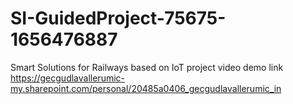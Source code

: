 # SI-GuidedProject-75675-1656476887
Smart Solutions for Railways based on IoT
project video demo link
[   https://gecgudlavallerumic-my.sharepoint.com/personal/20485a0406_gecgudlavallerumic_in
](https://gecgudlavallerumic-my.sharepoint.com/personal/20485a0406_gecgudlavallerumic_in/_layouts/15/stream.aspx?id=%2Fpersonal%2F20485a0406%5Fgecgudlavallerumic%5Fin%2FDocuments%2FIOT%20project%20video%2Emp4&ct=1667055969256&or=OWA-NT&cid=a9aceb00-99d0-b16f-3147-7d725655d64a&ga=1)
